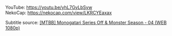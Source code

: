 YouTube: https://youtu.be/yhL7GvLbSyw  
NekoCap: https://nekocap.com/view/LKRCYEaxax

Subtitle source: [[MTBB] Monogatari Series Off & Monster Season - 04 (WEB 1080p)](https://nyaa.si/view/1852772)
